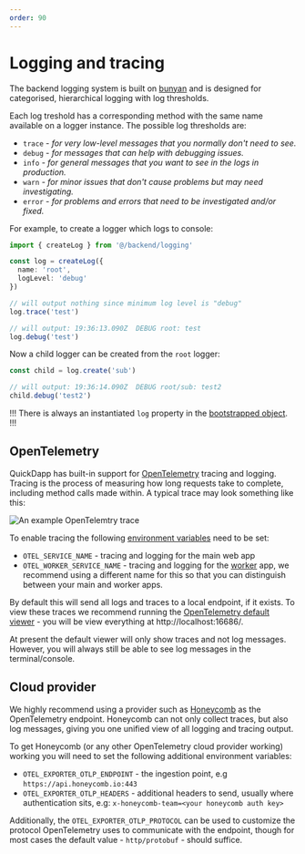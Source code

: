 ```yaml
---
order: 90
---
```


# Logging and tracing

The backend logging system is built on [bunyan](https://www.npmjs.com/package/bunyan) and is designed for categorised, hierarchical logging with log thresholds.

Each log treshold has a corresponding method with the same name available on a logger instance. The possible log thresholds are:

* `trace` - _for very low-level messages that you normally don't need to see._
* `debug` - _for messages that can help with debugging issues._
* `info` - _for general messages that you want to see in the logs in production._
* `warn` - _for minor issues that don't cause problems but may need investigating._
* `error` - _for problems and errors that need to be investigated and/or fixed._

For example, to create a logger which logs to console:

```ts
import { createLog } from '@/backend/logging'

const log = createLog({
  name: 'root',
  logLevel: 'debug'
})

// will output nothing since minimum log level is "debug"
log.trace('test') 

// will output: 19:36:13.090Z  DEBUG root: test
log.debug('test') 
```

Now a child logger can be created from the `root` logger:

```ts
const child = log.create('sub')

// will output: 19:36:14.090Z  DEBUG root/sub: test2
child.debug('test2')
```

!!!
There is always an instantiated `log` property in the [bootstrapped object](./bootstrap.md).
!!!

## OpenTelemetry

QuickDapp has built-in support for [OpenTelemetry](https://opentelemetry.io/) tracing and logging. Tracing is the process of measuring how long requests take to complete, including method calls made within. A typical trace may look something like this:

![An example OpenTelemtry trace](/static/trace.png)

To enable tracing the following [environment variables](../environment-variables.md) need to be set:

* `OTEL_SERVICE_NAME` - tracing and logging for the main web app
* `OTEL_WORKER_SERVICE_NAME` - tracing and logging for the [worker](../worker) app, we recommend using a different name for this so that you can distinguish between your main and worker apps.

By default this will send all logs and traces to a local endpoint, if it exists. To view these traces we recommend running the [OpenTelemetry default viewer](https://github.com/vercel/opentelemetry-collector-dev-setup) - you will be view everything at http://localhost:16686/.

At present the default viewer will only show traces and not log messages. However, you will always still be able to see log messages in the terminal/console.

## Cloud provider

We highly recommend using a provider such as [Honeycomb](https://honeycomb.io) as the OpenTelemetry endpoint. Honeycomb can not only collect traces, but also log messages, giving you one unified view of all logging and tracing output.

To get Honeycomb (or any other OpenTelemetry cloud provider working) working you will need to set the following additional environment variables:

* `OTEL_EXPORTER_OTLP_ENDPOINT` - the ingestion point, e.g `https://api.honeycomb.io:443`
* `OTEL_EXPORTER_OTLP_HEADERS` - additional headers to send, usually where authentication sits, e.g: `x-honeycomb-team=<your honeycomb auth key>` 

Additionally, the `OTEL_EXPORTER_OTLP_PROTOCOL` can be used to customize the protocol OpenTelemetry uses to communicate with the endpoint, though for most 
cases the default value - `http/protobuf` - should suffice.


